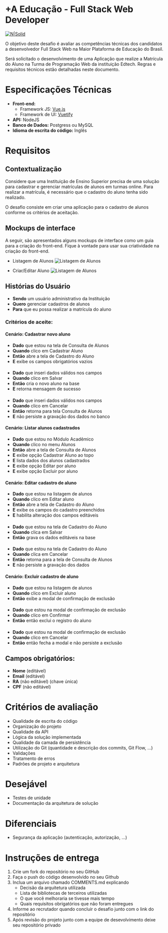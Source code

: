 # +A Educação - Full Stack Web Developer

[![N|Solid](https://maisaedu.com.br/hubfs/site-grupo-a/logo-mais-a-educacao.svg)](https://maisaedu.com.br/)

O objetivo deste desafio é avaliar as competências técnicas dos candidatos a desenvolvedor Full Stack Web na Maior Plataforma de Educação do Brasil.

Será solicitado o desenvolvimento de uma Aplicação que realize a Matrícula do Aluno na Turma de Programação Web da instituição Edtech. Regras e requisitos técnicos estão detalhadas neste documento.

# Especificações Técnicas

- **Front-end:**
  - Framework JS: [Vue.js](https://vuejs.org/)
  - Framework de UI: [Vuetify](https://vuetifyjs.com/)
- **API:** NodeJS
- **Banco de Dados:** Postgress ou MySQL
- **Idioma de escrita do código:** Inglês

# Requisitos

## Contextualização

Considere que uma Instituição de Ensino Superior precisa de uma solução para cadastrar e gerenciar matrículas de alunos em turmas online. Para realizar a matrícula, é necessário que o cadastro do aluno tenha sido realizado.

O desafio consiste em criar uma aplicação para o cadastro de alunos conforme os critérios de aceitação.

## Mockups de interface

A seguir, são apresentados alguns mockups de interface como um guia para a criação do front-end. Fique à vontade para usar sua criatividade na criação do front-end.

- Listagem de Alunos
  ![Listagem de Alunos](/mockups/studants_list.png)

- Criar/Editar Aluno
  ![Listagem de Alunos](/mockups/studants_save.png)

## Histórias do Usuário

- **Sendo** um usuário administrativo da Instituição
- **Quero** gerenciar cadastros de alunos
- **Para** que eu possa realizar a matrícula do aluno

### Critérios de aceite:

#### Cenário: Cadastrar novo aluno

- **Dado** que estou na tela de Consulta de Alunos
- **Quando** clico em Cadastrar Aluno
- **Então** abre a tela de Cadastro do Aluno
- **E** exibe os campos obrigatórios vazios

####

- **Dado** que inseri dados válidos nos campos
- **Quando** clico em Salvar
- **Então** cria o novo aluno na base
- **E** retorna mensagem de sucesso

####

- **Dado** que inseri dados válidos nos campos
- **Quando** clico em Cancelar
- **Então** retorna para tela Consulta de Alunos
- **E** não persiste a gravação dos dados no banco

#### Cenário: Listar alunos cadastrados

- **Dado** que estou no Módulo Acadêmico
- **Quando** clico no menu Alunos
- **Então** abre a tela de Consulta de Alunos
- **E** exibe opção Cadastrar Aluno ao topo
- **E** lista dados dos alunos cadastrados
- **E** exibe opção Editar por aluno
- **E** exibe opção Excluir por aluno

#### Cenário: Editar cadastro de aluno

- **Dado** que estou na listagem de alunos
- **Quando** clico em Editar aluno
- **Então** abre a tela de Cadastro do Aluno
- **E** exibe os campos do cadastro preenchidos
- **E** habilita alteração dos campos editáveis

####

- **Dado** que estou na tela de Cadastro do Aluno
- **Quando** clica em Salvar
- **Então** grava os dados editáveis na base

####

- **Dado** que estou na tela de Cadastro do Aluno
- **Quando** clica em Cancelar
- **Então** retorna para a tela de Consulta de Alunos
- **E** não persiste a gravação dos dados

#### Cenário: Excluir cadastro de aluno

- **Dado** que estou na listagem de alunos
- **Quando** clico em Excluir aluno
- **Então** exibe a modal de confirmação de exclusão

####

- **Dado** que estou na modal de confirmação de exclusão
- **Quando** clico em Confirmar
- **Então** então exclui o registro do aluno

####

- **Dado** que estou na modal de confirmação de exclusão
- **Quando** clico em Cancelar
- **Então** então fecha a modal e não persiste a exclusão

## Campos obrigatórios:

- **Nome** (editável)
- **Email** (editável)
- **RA** (não editável) (chave única)
- **CPF** (não editável)

# Critérios de avaliação

- Qualidade de escrita do código
- Organização do projeto
- Qualidade da API
- Lógica da solução implementada
- Qualidade da camada de persistência
- Utilização do Git (quantidade e descrição dos commits, Git Flow, ...)
- Validações
- Tratamento de erros
- Padrões de projeto e arquitetura

# Desejável

- Testes de unidade
- Documentação da arquitetura de solução

# Diferenciais

- Segurança da aplicação (autenticação, autorização, ...)

# Instruções de entrega

1. Crie um fork do repositório no seu GitHub
2. Faça o push do código desenvolvido no seu Github
3. Inclua um arquivo chamado COMMENTS.md explicando
   - Decisão da arquitetura utilizada
   - Lista de bibliotecas de terceiros utilizadas
   - O que você melhoraria se tivesse mais tempo
   - Quais requisitos obrigatórios que não foram entregues
4. Informe ao recrutador quando concluir o desafio junto com o link do repositório
5. Após revisão do projeto junto com a equipe de desevolvimento deixe seu repositório privado
